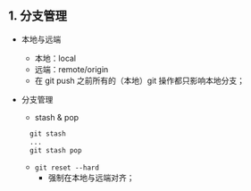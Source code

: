 

## 1. 分支管理

- 本地与远端
    - 本地：local
    - 远端：remote/origin
    - 在 git push 之前所有的（本地）git 操作都只影响本地分支；

- 分支管理
    - stash & pop
    
    ```python
      git stash
      ...
      git stash pop
    ```
    
    - `git reset --hard`
        - 强制在本地与远端对齐；
    

     